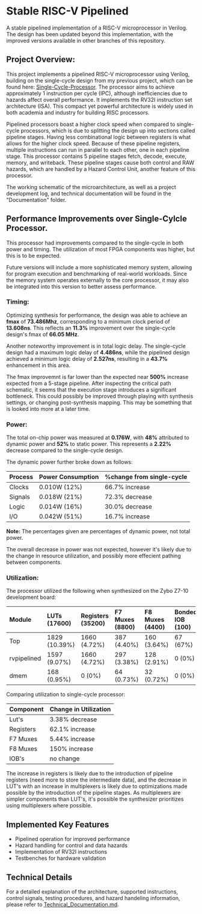# Stable RISC-V Pipelined
A stable pipelined implementation of a RISC-V microprocessor in Verilog. The design has been updated beyond this implementation, with the improved versions available in other branches of this repository.

## Project Overview:
This project implements a pipelined RISC-V microprocessor using Verilog, building on the single-cycle design from my previous project, which can be found here: [Single-Cycle-Processor](https://github.com/Biggo03/RISC-V-Single-Cycle). The processor aims to achieve approximately 1 instruction per cycle (IPC), although inefficiencies due to hazards affect overall performance. It implements the RV32I instruction set architecture (ISA). This compact yet powerful architecture is widely used in both academia and industry for building RISC processors.

Pipelined processors boast a higher clock speed when compared to single-cycle processors, which is due to splitting the design up into sections called pipeline stages. Having less combinational logic between registers is what allows for the higher clock speed. Because of these pipeline registers, multiple instructions can run in parallel to each other, one in each pipeline stage. This processor contains 5 pipeline stages fetch, decode, execute, memory, and writeback. These pipeline stages cause both control and RAW hazards, which are handled by a Hazard Control Unit, another feature of this processor.

The working schematic of the microarchitecture, as well as a project development log, and technical documentation will be found in the "Documentation" folder.

## Performance Improvements over Single-Cylcle Processor.
This processor had improvements compared to the single-cycle in both power and timing. The utilization of most FPGA components was higher, but this is to be expected.

Future versions will include a more sophisticated memory system, allowing for program execution and benchmarking of real-world workloads. Since the memory system operates externally to the core processor, it may also be integrated into this version to better assess performance.

### **Timing:**
Optimizing synthesis for performance, the design was able to achieve an **fmax** of **73.486Mhz**, corresponding to a minimum clock period of **13.608ns**. This reflects an **11.3%** improvement over the single-cycle design's fmax of **66.05 MHz**.

Another noteworthy improvement is in total logic delay. The single-cycle design had a maximum logic delay of **4.486ns**, while the pipelined design achieved a minimum logic delay of **2.527ns**, resulting in a **43.7%** enhancement in this area.

The fmax improvemnt is far lower than the expected near **500%** increase expected from a 5-stage pipeline. After inspecting the critical path schematic, it seems that the execution stage introduces a significant bottleneck. This could possibly be improved through playing with synthesis settings, or changing post-synthesis mapping. This may be something that is looked into more at a later time.

### **Power:**
The total on-chip power was measured at **0.176W**, with **48%** attributed to dynamic power and **52%** to static power. This represents a **2.22%** decrease compared to the single-cycle design. 

The dynamic power further broke down as follows:

| Process | Power Consumption | %change from single-cycle |
| :----   | :----             | :----                      |
| Clocks  | 0.010W (12%)      | 66.7% increase             |
| Signals | 0.018W (21%)      | 72.3% decrease             |
| Logic   | 0.014W (16%)      | 30.0% decrease             |
| I/O     | 0.042W (51%)      | 16.7% increase             |

**Note:** The percentages given are percentages of dynamic power, not total power.

The overall decrease in power was not expected, however it's likely due to the change in resource utilization, and possibly more effecient pathing between components. 

### **Utilization:**
The processor utilized the following when synthesized on the Zybo Z7-10 development board:

| Module      | LUTs (17600) | Registers (35200) | F7 Muxes (8800) | F8 Muxes (4400) | Bonded IOB (100) |
| :----       | :----         | :----             | :----           | :----           | :----            |
| Top         | 1829 (10.39%) | 1660 (4.72%)      | 387 (4.40%)     | 160 (3.64%)     | 67 (67%)         |
| rvpipelined | 1597 (9.07%)  | 1660 (4.72%)      | 297 (3.38%)     | 128 (2.91%)     | 0 (0%)           |
| dmem        | 168 (0.95%)   | 0 (0%)            | 64 (0.73%)      | 32 (0.72%)      | 0 (0%)           |

Comparing utilization to single-cycle processor:

| Component | Change in Utilization |
|-----------|-----------------------|
| Lut's     | 3.38% decrease        |
| Registers | 62.1% increase        |
| F7 Muxes  | 5.44% increase        |
| F8 Muxes  | 150% increase         |
| IOB's     | no change             |

The increase in registers is likely due to the introduction of pipeline registers (need more to store the intermediate data), and the decrease in LUT's with an increase in multiplexers is likely due to optimizations made possible by the introduction of the pipeline stages. As multiplexers are simpler components than LUT's, it's possible the synthesizer prioritizes using multiplexers where possible.

## Implemented Key Features
- Pipelined operation for improved performance
- Hazard handling for control and data hazards
- Implementation of RV32I instructions
- Testbenches for hardware validation

## Technical Details
For a detailed explanation of the architecture, supported instructions, control signals, testing procedures, and hazard handeling information, please refer to [Technical_Documentation.md](Documentation/Technical_Documentation.md).
